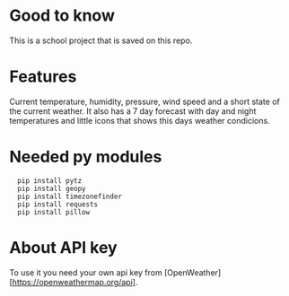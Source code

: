 # Good to know
This is a school project that is saved on this repo.
# Features
Current temperature, humidity, pressure, wind speed and a short state of the current weather.
It also has a 7 day forecast with day and night temperatures and little icons that shows this days weather condicions.
# Needed py modules
```
  pip install pytz 
  pip install geopy
  pip install timezonefinder
  pip install requests 
  pip install pillow
```
# About API key
To use it you need your own api key from [OpenWeather][https://openweathermap.org/api].
